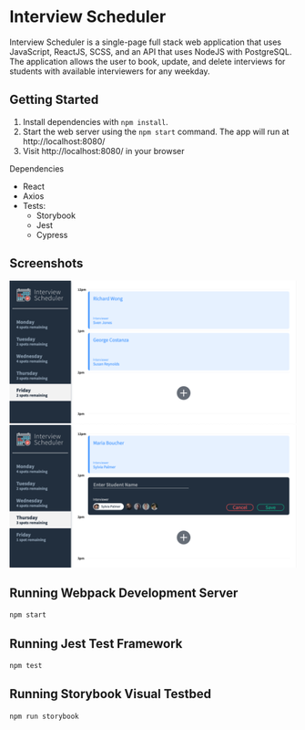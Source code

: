 # Interview Scheduler
Interview Scheduler is a single-page full stack web application that uses JavaScript, ReactJS, SCSS, and an API that uses NodeJS with PostgreSQL. The application allows the user to book, update, and delete interviews for students with available interviewers for any weekday.


## Getting Started

1. Install dependencies with `npm install`.
2. Start the web server using the `npm start` command. The app will run at http://localhost:8080/
3. Visit http://localhost:8080/ in your browser

Dependencies

- React
- Axios
- Tests:
  - Storybook
  - Jest
  - Cypress

## Screenshots
!["Screenshot of main view"](https://raw.githubusercontent.com/josephblais/scheduler/master/docs/Scheduler-1.png)
!["Screenshot of edit view"](https://raw.githubusercontent.com/josephblais/scheduler/master/docs/Scheduler-2.png)

## Running Webpack Development Server

```sh
npm start
```

## Running Jest Test Framework

```sh
npm test
```

## Running Storybook Visual Testbed

```sh
npm run storybook
```

